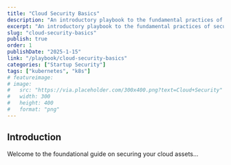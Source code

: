 ```yaml
---
title: "Cloud Security Basics"
description: "An introductory playbook to the fundamental practices of securing cloud environments."
excerpt: "An introductory playbook to the fundamental practices of securing cloud environments."
slug: "cloud-security-basics"
publish: true
order: 1
publishDate: "2025-1-15"
link: "/playbook/cloud-security-basics"
categories: ["Startup Security"]
tags: ["kubernetes", "k8s"]
# featureimage: 
# image:
#   src: "https://via.placeholder.com/300x400.png?text=Cloud+Security"
#   width: 300
#   height: 400
#   format: "png"
---
```


## Introduction

Welcome to the foundational guide on securing your cloud assets...


